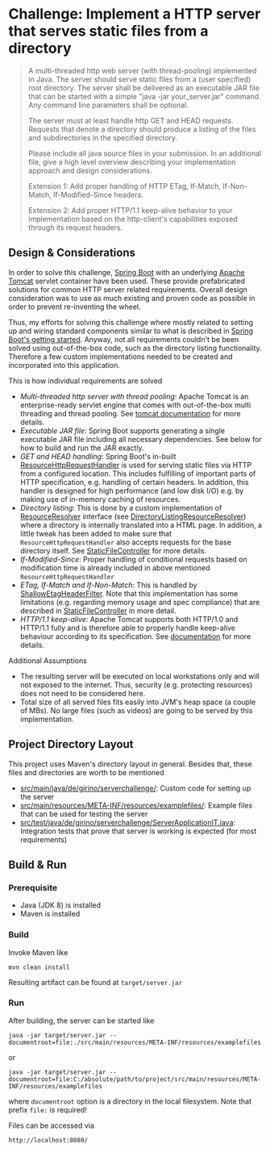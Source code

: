 # Challenge: Implement a HTTP server that serves static files from a directory


> A multi-threaded http web server (with thread-pooling) implemented in Java. The server should serve static files from a (user specified) root directory. The server shall be delivered as an executable JAR file that can be started with a simple "java -jar your_server.jar" command. Any command line parameters shall be optional.
> 
> The server must at least handle http GET and HEAD requests. Requests that denote a directory should produce a listing of the files and subdirectories in the specified directory.
>
> Please include all java source files in your submission. In an additional file, give a high level overview describing your implementation approach and design considerations.
> 
> Extension 1: Add proper handling of HTTP ETag, If-Match, If-Non-Match, If-Modified-Since headers.
> 
> Extension 2: Add proper HTTP/1.1 keep-alive behavior to your implementation based on the http-client's capabilities exposed through its request headers.


## Design & Considerations
In order to solve this challenge, [Spring Boot](https://projects.spring.io/spring-boot/) with an underlying 
[Apache Tomcat](http://tomcat.apache.org/) servlet container have been used. These provide prefabricated solutions for
common HTTP server related requirements. Overall design consideration was to use as much existing and proven code as possible
in order to prevent re-inventing the wheel. 

Thus, my efforts for solving this challenge where mostly related to setting up and wiring standard components similar to
what is described in [Spring Boot's getting started](https://spring.io/guides/gs/spring-boot/).
Anyway, not all requirements couldn't be been solved using out-of-the-box code, such as the directory listing functionality. 
Therefore a few custom implementations needed to be created and incorporated into this application.

This is how individual requirements are solved

* _Multi-threaded http server with thread pooling_: Apache Tomcat is an enterprise-ready servlet engine that comes with out-of-the-box multi threading and thread pooling.
    See [tomcat documentation](http://tomcat.apache.org/tomcat-8.0-doc/config/executor.html) for more details.
* _Executable JAR file_: Spring Boot supports generating a single executable JAR file including all necessary dependencies. See below for how to build and run the JAR exactly.
* _GET and HEAD handling_: Spring Boot's in-built [ResourceHttpRequestHandler](http://docs.spring.io/spring/docs/current/javadoc-api/org/springframework/web/servlet/resource/ResourceHttpRequestHandler.html) 
    is used for serving static files via HTTP from a configured location. This includes fulfilling of important parts of HTTP specification, e.g. handling of certain headers. 
    In addition, this handler is designed for high performance (and low disk I/O) e.g. by making use of in-memory caching of resources.
* _Directory listing_: This is done by a custom implementation of [ResourceResolver](http://docs.spring.io/spring/docs/current/javadoc-api/org/springframework/web/servlet/resource/ResourceResolver.html) 
    interface (see [DirectoryListingResourceResolver](./src/main/java/de/girino/serverchallenge/DirectoryListingResourceResolver.java))
    where a directory is internally translated into a HTML page. In addition, a little tweak has been added to make sure 
    that `ResourceHttpRequestHandler` also accepts requests for the base directory itself. See [StaticFileController](./src/main/java/de/girino/serverchallenge/StaticFileController.java)
    for more details.
* _If-Modified-Since_: Proper handling of conditional requests based on modification time is already included in above mentioned `ResourceHttpRequestHandler`
* _ETag, If-Match and If-Non-Match_: This is handled by [ShallowEtagHeaderFilter](http://docs.spring.io/spring/docs/current/javadoc-api/org/springframework/web/filter/ShallowEtagHeaderFilter.html). 
    Note that this implementation has some limitations (e.g. regarding memory usage and spec compliance) that are described in [StaticFileController](./src/main/java/de/girino/serverchallenge/StaticFileController.java) in more detail. 
* _HTTP/1.1 keep-alive_: Apache Tomcat supports both HTTP/1.0 and HTTP/1.1 fully and is therefore able to properly handle 
  keep-alive behaviour according to its specification. See [documentation](https://tomcat.apache.org/tomcat-8.0-doc/config/http.html#HTTP/1.1_and_HTTP/1.0_Support) for more details. 

Additional Assumptions
* The resulting server will be executed on local workstations only and will not exposed to the internet. Thus, security (e.g. protecting resources) does not need to be considered here.
* Total size of all served files fits easily into JVM's heap space (a couple of MBs). No large files (such as videos) are going to be served by this implementation.

## Project Directory Layout

This project uses Maven's directory layout in general. Besides that, these files and directories are worth to be mentioned

* [src/main/java/de/girino/serverchallenge/](src/main/java/de/girino/serverchallenge/): Custom code for setting up the server
* [src/main/resources/META-INF/resources/examplefiles/](src/main/resources/META-INF/resources/examplefiles/): Example files that can be used for testing the server
* [src/test/java/de/girino/serverchallenge/ServerApplicationIT.java](src/test/java/de/girino/serverchallenge/ServerApplicationIT.java): Integration tests that prove that server is working is expected (for most requirements)


## Build & Run


### Prerequisite
- Java (JDK 8) is installed
- Maven is installed


### Build

Invoke Maven like 

    mvn clean install
		
Resulting artifact can be found at `target/server.jar`		

### Run

After building, the server can be started like

    java -jar target/server.jar --documentroot=file:./src/main/resources/META-INF/resources/examplefiles
or

    java -jar target/server.jar --documentroot=file:C:/absolute/path/to/project/src/main/resources/META-INF/resources/examplefiles

where `documentroot` option is a directory in the local filesystem. Note that prefix `file:` is required!

Files can be accessed via

    http://localhost:8080/